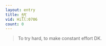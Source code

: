 ```yaml
---
layout: entry
title: རྟུན་
vid: Hill:0706
count: 0
---
```

> To try hard, to make constant effort DK\.


